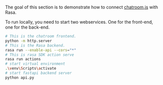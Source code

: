 The goal of this section is to demonstrate how to connect [chatroom.js](https://github.com/scalableminds/chatroom) with Rasa. 

To run locally, you need to start two webservices. One for the front-end, one for the back-end. 

```bash
# This is the chatroom frontend. 
python -m http.server
# This is the Rasa backend.
rasa run --enable-api --cors="*"
# This is rasa SDK action serve 
rasa run actions
# start virtual environment
.\venv\Scripts\activate
# start fastapi backend server
python api.py
```
